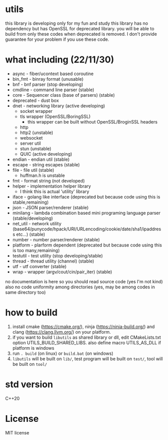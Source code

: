 # utils
this library is developing only for my fun and study
this library has no dependency but has OpenSSL for deprecated library.
you will be able to build from only these codes when deprecated is removed.
I don't provide guarantee for your problem if you use these code.


# what including (22/11/30)
+ async - fiber/ucontext based coroutine
+ bin_fmt - binray format (unusable)
+ bnf - bnf parser (stop developing)
+ cmdline - command line parser (stable)
+ core - Sequencer class (base of parsers) (stable)
+ deprecated - dust box
+ dnet - networking library (active developing)
  + socket wrapper
  + tls wrapper (OpenSSL/BoringSSL)
    + this wrapper can be built without OpenSSL/BroginSSL headers
  + http
  + http2 (unstable)
  + websocket
  + server util
  + stun (unstable)
  + QUIC (active developing)
+ endian - endian util (stable)
+ escape - string escapes (stable)
+ file - file util (stable)
  + huffman.h is unstable
+ fmt - format string (not developed)
+ helper - implementation helper library
  + I think this is actual 'utility' library
+ iface - golang like interface (deprecated but because code using this is stable,remaining)
+ json - JSON parser/renderer (stable)
+ minilang - lambda combination based mini programing language parser (stable/developing)
+ net_util - network utility (base64/punycode/hpack/URI/URLencoding/cookie/date/sha1/ipaddress etc...) (stable)
+ number - number parser/renderer (stable)
+ platform - plarform dependent (deprecated but because code using this is too many,remaining)
+ testutil - test utility (stop developing/stable)
+ thread - thread utility (channel) (stable)
+ utf - utf converter (stable)
+ wrap - wrapper (argv/cout/cin/pair_iter) (stable)

no documentation is here so you should read source code (yes I'm not kind)
also no code uniformity among directories (yes, may be among codes in same directory too)

# how to build
1. install cmake (https://cmake.org/), ninja (https://ninja-build.org/) and clang (https://clang.llvm.org/) on your platform.
2. if you want to build `libutils` as shared library or dll, edit CMakeLists.txt option UTILS_BUILD_SHARED_LIBS. also define macro UTILS_AS_DLL if platform is windows
3. run `. build` (on linux) or `build.bat` (on windows)
4. `libutils` will be built on `lib/`, test program will be built on `test/`, tool will be built on `tool/`

# std version
C++20

# License

MIT license
